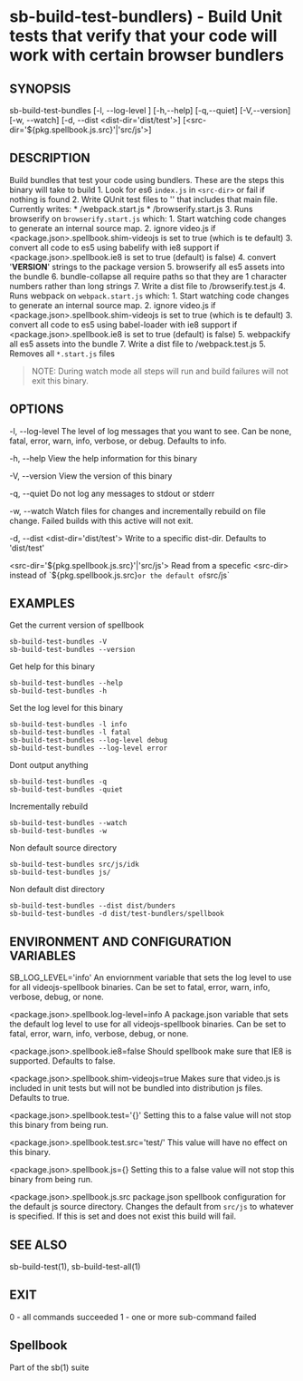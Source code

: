 # sb-build-test-bundlers) - Build Unit tests that verify that your code will work with certain browser bundlers

## SYNOPSIS

  sb-build-test-bundles [-l, --log-level <level>] [-h,--help] [-q,--quiet] [-V,--version]
                        [-w, --watch] [-d, --dist <dist-dir='dist/test'>]
                        [<src-dir='${pkg.spellbook.js.src}'|'src/js'>]

## DESCRIPTION

  Build bundles that test your code using bundlers. These are the steps this binary will take to build
    1. Look for es6 `index.js` in `<src-dir>` or fail if nothing is found
    2. Write QUnit test files to '<dist-dir>' that includes that main file. Currently writes:
      * <dist-dir>/webpack.start.js
      * <dist-dir>/browserify.start.js
    3. Runs browserify on `browserify.start.js` which:
      1. Start watching code changes to generate an internal source map.
      2. ignore video.js if <package.json>.spellbook.shim-videojs is set to true (which is te default)
      3. convert all code to es5 using babelify with ie8 support if <package.json>.spellbook.ie8 is set to true (default)
        is false)
      4. convert '__VERSION__' strings to the package version
      5. browserify all es5 assets into the bundle
      6. bundle-collapse all require paths so that they are 1 character numbers rather than long strings
      7. Write a dist file to <dist-dir>/browserify.test.js
    4. Runs webpack on `webpack.start.js` which:
      1. Start watching code changes to generate an internal source map.
      2. ignore video.js if <package.json>.spellbook.shim-videojs is set to true (which is te default)
      3. convert all code to es5 using babel-loader with ie8 support if <package.json>.spellbook.ie8 is set to true (default)
        is false)
      5. webpackify all es5 assets into the bundle
      7. Write a dist file to <dist-dir>/webpack.test.js
    5. Removes all `*.start.js` files

  > NOTE: During watch mode all steps will run and build failures will not exit this
  >       binary.

## OPTIONS

  -l, --log-level <level>
    The level of log messages that you want to see. Can be none, fatal, error,
    warn, info, verbose, or debug. Defaults to info.

  -h, --help
    View the help information for this binary

  -V, --version
    View the version of this binary

  -q, --quiet
    Do not log any messages to stdout or stderr

  -w, --watch
    Watch files for changes and incrementally rebuild on file change.
    Failed builds with this active will not exit.

  -d, --dist <dist-dir='dist/test'>
    Write to a specific dist-dir. Defaults to 'dist/test'

  <src-dir='${pkg.spellbook.js.src}'|'src/js'>
    Read from a specefic <src-dir> instead of `${pkg.spellbook.js.src}` or
    the default of `src/js`

## EXAMPLES

  Get the current version of spellbook

    sb-build-test-bundles -V
    sb-build-test-bundles --version

  Get help for this binary

    sb-build-test-bundles --help
    sb-build-test-bundles -h

  Set the log level for this binary

    sb-build-test-bundles -l info
    sb-build-test-bundles -l fatal
    sb-build-test-bundles --log-level debug
    sb-build-test-bundles --log-level error

  Dont output anything

    sb-build-test-bundles -q
    sb-build-test-bundles -quiet

  Incrementally rebuild

    sb-build-test-bundles --watch
    sb-build-test-bundles -w

  Non default source directory

    sb-build-test-bundles src/js/idk
    sb-build-test-bundles js/

  Non default dist directory

    sb-build-test-bundles --dist dist/bunders
    sb-build-test-bundles -d dist/test-bundlers/spellbook

## ENVIRONMENT AND CONFIGURATION VARIABLES

  SB_LOG_LEVEL='info'
    An enviornment variable that sets the log level to use for all videojs-spellbook
    binaries. Can be set to fatal, error, warn, info, verbose, debug, or none.

  <package.json>.spellbook.log-level=info
    A package.json variable that sets the default log level to use for all videojs-spellbook
    binaries. Can be set to fatal, error, warn, info, verbose, debug, or none.

  <package.json>.spellbook.ie8=false
    Should spellbook make sure that IE8 is supported. Defaults to false.

  <package.json>.spellbook.shim-videojs=true
    Makes sure that video.js is included in unit tests but will not be bundled into
    distribution js files. Defaults to true.

  <package.json>.spellbook.test='{}'
    Setting this to a false value will not stop this binary from being run.

  <package.json>.spellbook.test.src='test/'
    This value will have no effect on this binary.

  <package.json>.spellbook.js={}
    Setting this to a false value will not stop this binary from being run.

  <package.json>.spellbook.js.src
    package.json spellbook configuration for the default js source directory. Changes the default
    from `src/js` to whatever is specified. If this is set and does not exist this build will fail.

## SEE ALSO

  sb-build-test(1), sb-build-test-all(1)

## EXIT

  0 - all commands succeeded
  1 - one or more sub-command failed

## Spellbook

  Part of the sb(1) suite
